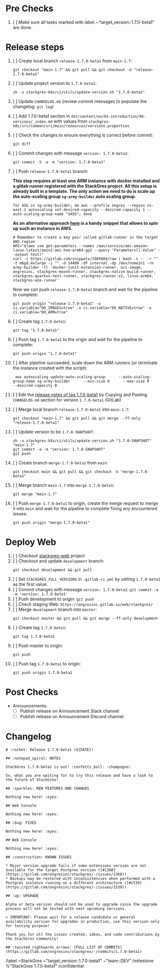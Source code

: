 <!--

Set title to:

```
Release StackGres 1.7.0-beta1
```

Generate template using the command:

```
sh stackgres-k8s/ci/utils/generate-release-template.sh $VERSION
```

-->

# Pre Checks

1. [ ] Make sure all tasks marked with label ~"target_version::1.7.0-beta1" are done.

# Release steps

1. [ ] Create local branch `release-1.7.0-beta1` from `main-1.7`:
    ```
    git checkout "main-1.7" && git pull && git checkout -b "release-1.7.0-beta1"
    ```
1. [ ] Update project version to `1.7.0-beta1`:
    ```
    sh -x stackgres-k8s/ci/utils/update-version.sh "1.7.0-beta1"
    ```
1. [ ] Update `CHANGELOG.md` (review commit messages to populate the changelog: `git log`)
1. [ ] Add 1.7.0-beta1 section in `doc/content/en/01-introduction/06-versions/_index.md` with values from `stackgres-k8s/src/common/src/main/resources/versions.properties`
1. [ ] Check the changes to ensure everything is correct before commit:
    ```
    git diff
    ```
1. [ ] Commit changes with message `version: 1.7.0-beta1`:
    ```
    git commit -S -a -m "version: 1.7.0-beta1"
    ```
1. [ ] Push `release-1.7.0-beta1` branch:

     **This step requires at least one ARM instance with docker installed and a gitlab runner registered with the StackGres project. All this setup is already built in a template. The only action we need to do is scale up the auto-scaling group `sg-army-builder` auto scaling group.** 

     ```
     for ASG in sg-army-builder; do aws --profile ongres --region us-east-1 autoscaling set-desired-capacity --desired-capacity 1 --auto-scaling-group-name "$ASG"; done
     ```

     **As an alternative approach [here](https://gitlab.com/snippets/1985684) is a handy snippet that allows to spin up such an instance in AWS.**
     ```
     # Remember to create a key pair called gitlab-runner in the target AWS region
     AMI="$(aws ssm get-parameters --names /aws/service/ami-amazon-linux-latest/amzn2-ami-hvm-arm64-gp2 --query "Parameters[].Value" --output text)"
     curl -s https://gitlab.com/snippets/1985684/raw | bash -s -- -r "" -t m6gd.4xlarge -i "" -d 14400 -df internal -dp /dev/nvme1n1 -rn army-builder -tl 'docker-junit-extension-runner, oci-image, ongresinc, stackgres-maven-runner, stackgres-native-build-runner, stackgres-quarkus-test-runner, stackgres-runner-v2, linux-arm64, stackgres-e2e-runner'
     ```

     Now we can push `release-1.7.0-beta1` branch and wait for the pipeline to complete:
    ```
    git push origin "release-1.7.0-beta1" -o ci.variable="DO_IMAGES=true" -o ci.variable="DO_NATIVE=true" -o ci.variable="DO_ARM=true"
    ```
1. [ ] Create tag `1.7.0-beta1`:
    ```
    git tag "1.7.0-beta1"
    ```
1. [ ] Push tag `1.7.0-beta1` to the origin and wait for the pipeline to complete:
    ```
    git push origin "1.7.0-beta1"
    ```
1. [ ] After pipeline succeeded, scale down the ARM runners (or terminate the instance created with the script):
    ```
     aws autoscaling update-auto-scaling-group      --auto-scaling-group-name sg-army-builder      --min-size 0      --max-size 0       --desired-capacity 0
    ```
1. [ ] Edit the [release notes of tag 1.7.0-beta1](https://gitlab.com/ongresinc/stackgres/-/releases/new?tag_name=1.7.0-beta1) by Copying and Pasting `CHANGELOG.md` section for version `1.7.0-beta1` (GitLab)
1. [ ] Merge local branch `release-1.7.0-beta1` into `main-1.7`:
    ```
    git checkout "main-1.7" && git pull && git merge --ff-only "release-1.7.0-beta1"
    ```
1. [ ] Update version to be `1.7.0-SNAPSHOT`:
    ```
    sh -x stackgres-k8s/ci/utils/update-version.sh "1.7.0-SNAPSHOT" "main-1.7"
    git commit -a -m "version: 1.7.0-SNAPSHOT"
    git push
    ```
1. [ ] Create branch `merge-1.7.0-beta1` from `main`:
    ```
    git checkout main && git pull && git checkout -b "merge-1.7.0-beta1"
    ```
1. [ ] Merge branch `main-1.7` into `merge-1.7.0-beta1`:
    ```
    git merge "main-1.7"
    ```
1. [ ] Push `merge-1.7.0-beta1` to origin, create the merge request to merge it into `main` and wait for the pipeline to complete fixing any encountered issues:
    ```
    git push origin "merge-1.7.0-beta1"
    ```

# Deploy Web

1. [ ] Checkout [stackgres-web](https://gitlab.com/ongresinc/web/stackgres) project
1. [ ] Checkout and update `development` branch:
    ```
    git checkout development && git pull
    ```
1. [ ] Set `STACKGRES_FULL_VERSIONS` in `.gitlab-ci.yml` by setting `1.7.0-beta1` as the first value.
1. [ ] Commit changes with message `version: 1.7.0-beta1`: `git commit -a -m 'version: 1.7.0-beta1'`
1. [ ] Push development to origin: `git push`
1. [ ] Check staging Web: `https://ongresinc.gitlab.io/web/stackgres/`
1. [ ] Merge `development` branch into `master`:
    ```
    git checkout master && git pull && git merge --ff-only development
    ```
1. [ ] Create tag `1.7.0-beta1`:
    ```
    git tag 1.7.0-beta1
    ```
1. [ ] Push master to origin:
    ```
    git push
    ```
1. [ ] Push tag `1.7.0-beta1` to origin:
    ```
    git push origin 1.7.0-beta1
    ```

# Post Checks

* Announcements:
  * [ ] Publish release on Announcement Slack channel
  * [ ] Publish release on Announcement Discord channel

# Changelog

~~~
# :rocket: Release 1.7.0-beta1 (${DATE})

## :notepad_spiral: NOTES

StackGres 1.7.0-beta1 is out! :confetti_ball: :champagne: 

So, what you are waiting for to try this release and have a look to the future of StackGres! 

## :sparkles: NEW FEATURES AND CHANGES

Nothing new here! :eyes:

## Web Console

Nothing new here! :eyes:

## :bug: FIXES

Nothing new here! :eyes:

## Web Console

Nothing new here! :eyes:

## :construction: KNOWN ISSUES

* Major version upgrade fails if some extensions version are not available for the target Postgres version ([#1368](https://gitlab.com/ongresinc/stackgres/-/issues/1368)) 
* Backups may be restored with inconsistencies when performed with a Postgres instance running on a different architecture ([#1539](https://gitlab.com/ongresinc/stackgres/-/issues/1539))

## :up: UPGRADE

Alpha or beta version should not be used to upgrade since the upgrade process will not be tested with next upcoming versions.

> IMPORTANT: Please wait for a release candidate or general availability version for upgrades in production, use this version only for testing purpose!

Thank you for all the issues created, ideas, and code contributions by the StackGres Community!

## :twisted_rightwards_arrows: [FULL LIST OF COMMITS](https://gitlab.com/ongresinc/stackgres/-/commits/1.7.0-beta1)
~~~

/label ~StackGres ~"target_version::1.7.0-beta1" ~"team::DEV" 
/milestone %"StackGres 1.7.0-beta1"
/confidential 
